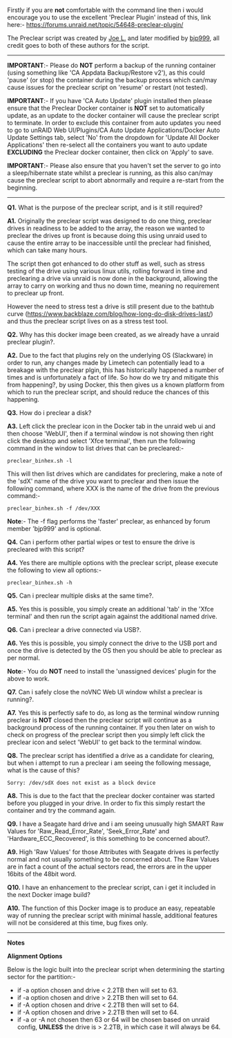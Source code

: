 Firstly if you are **not** comfortable with the command line then i would encourage you to use the excellent 'Preclear Plugin' instead of this, link here:- 
https://forums.unraid.net/topic/54648-preclear-plugin/

The Preclear script was created by [Joe L.](https://forums.unraid.net/topic/2732-preclear_disksh-a-new-utility-to-burn-in-and-pre-clear-disks-for-quick-add/) and later modified by [bjp999](https://forums.unraid.net/topic/30921-unofficial-faster-preclear/), all credit goes to both of these authors for the script.
___
**IMPORTANT**:- Please do **NOT** perform a backup of the running container (using something like 'CA Appdata Backup/Restore v2'), as this could 'pause' (or stop) the container during the backup process which can/may cause issues for the preclear script on 'resume' or restart (not tested).

**IMPORTANT**:- If you have 'CA Auto Update' plugin installed then please ensure that the Preclear Docker container is **NOT** set to automatically update, as an update to the docker container will cause the preclear script to terminate. In order to exclude this container from auto updates you need to go to unRAID Web UI/Plugins/CA Auto Update Applications/Docker Auto Update Settings tab, select 'No' from the dropdown for 'Update All Docker Applications' then re-select all the containers you want to auto update **EXCLUDING** the Preclear docker container, then click on 'Apply' to save.

**IMPORTANT**:- Please also ensure that you haven't set the server to go into a sleep/hibernate state whilst a preclear is running, as this also can/may cause the preclear script to abort abnormally and require a re-start from the beginning.
___
**Q1.** What is the purpose of the preclear script, and is it still required?

**A1.** Originally the preclear script was designed to do one thing, preclear drives in readiness to be added to the array, the reason we wanted to preclear the drives up front is because doing this using unraid used to cause the entire array to be inaccessible until the preclear had finished, which can take many hours.

The script then got enhanced to do other stuff as well, such as stress testing of the drive using various linux utils, rolling forward in time and preclearing a drive via unraid is now done in the background, allowing the array to carry on working and thus no down time, meaning no requirement to preclear up front.

However the need to stress test a drive is still present due to the bathtub curve (https://www.backblaze.com/blog/how-long-do-disk-drives-last/) and thus the preclear script lives on as a stress test tool.

**Q2.** Why has this docker image been created, as we already have a unraid preclear plugin?.

**A2.** Due to the fact that plugins rely on the underlying OS (Slackware) in order to run, any changes made by Limetech can potentially lead to a breakage with the preclear plgin, this has historically happened a number of times and is unfortunately a fact of life. So how do we try and mitigate this from happening?, by using Docker, this then gives us a known platform from which to run the preclear script, and should reduce the chances of this happening.

**Q3.** How do i preclear a disk?

**A3.** Left click the preclear icon in the Docker tab in the unraid web ui and then choose 'WebUI', then if a terminal window is not showing then right click the desktop and select 'Xfce terminal', then run the following command in the window to list drives that can be precleared:-

```preclear_binhex.sh -l```

This will then list drives which are candidates for preclering, make a note of the 'sdX' name of the drive you want to preclear and then issue the following command, where XXX is the name of the drive from the previous command:-

```preclear_binhex.sh -f /dev/XXX```

**Note**:- The -f flag performs the 'faster' preclear, as enhanced by forum member 'bjp999' and is optional.

**Q4.** Can i perform other partial wipes or test to ensure the drive is precleared with this script?

**A4.** Yes there are multiple options with the preclear script, please execute the following to view all options:-

```preclear_binhex.sh -h``` 

**Q5.** Can i preclear multiple disks at the same time?.

**A5.** Yes this is possible, you simply create an additional 'tab' in the 'Xfce terminal' and then run the script again against the additional named drive.

**Q6.** Can i preclear a drive connected via USB?.

**A6.** Yes this is possible, you simply connect the drive to the USB port and once the drive is detected by the OS then you should be able to preclear as per normal.

**Note**:- You do **NOT** need to install the 'unassigned devices' plugin for the above to work.

**Q7.** Can i safely close the noVNC Web UI window whilst a preclear is running?.

**A7.** Yes this is perfectly safe to do, as long as the terminal window running preclear is **NOT** closed then the preclear script will continue as a background process of the running container. If you then later on wish to check on progress of the preclear script then you simply left click the preclear icon and select 'WebUI' to get back to the terminal window.

**Q8.** The preclear script has identified a drive as a candidate for clearing, but when i attempt to run a preclear i am seeing the following message, what is the cause of this?

```Sorry: /dev/sdX does not exist as a block device```

**A8.** This is due to the fact that the preclear docker container was started before you plugged in your drive. In order to fix this simply restart the container and try the command again.

**Q9.** I have a Seagate hard drive and i am seeing unusually high SMART Raw Values for 'Raw_Read_Error_Rate', 'Seek_Error_Rate' and 'Hardware_ECC_Recovered', is this something to be concerned about?.

**A9.** High 'Raw Values' for those Attributes with Seagate drives is perfectly normal and not usually something to be concerned about. The Raw Values are in fact a count of the actual sectors read, the errors are in the upper 16bits of the 48bit word.

**Q10.** I have an enhancement to the preclear script, can i get it included in the next Docker image build?

**A10.** The function of this Docker image is to produce an easy, repeatable way of running the preclear script with minimal hassle, additional features will not be considered at this time, bug fixes only.
___
**Notes**

**Alignment Options**

Below is the logic built into the preclear script when determining the starting sector for the partition:-
- if -a option chosen and drive < 2.2TB then will set to 63.
- if -a option chosen and drive > 2.2TB then will set to 64.
- if -A option chosen and drive < 2.2TB then will set to 64.
- if -A option chosen and drive > 2.2TB then will set to 64.
- if -a or -A not chosen then 63 or 64 will be chosen based on unraid config, **UNLESS** the drive is > 2.2TB, in which case it will always be 64.